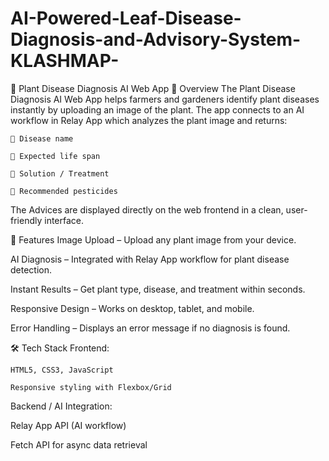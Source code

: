 # AI-Powered-Leaf-Disease-Diagnosis-and-Advisory-System-KLASHMAP-

🌱 Plant Disease Diagnosis AI Web App
📌 Overview
The Plant Disease Diagnosis AI Web App helps farmers and gardeners identify plant diseases instantly by uploading an image of the plant.
The app connects to an AI workflow in Relay App which analyzes the plant image and returns:


    🦠 Disease name

    📆 Expected life span

    💊 Solution / Treatment

    🧪 Recommended pesticides

The Advices are displayed directly on the web frontend in a clean, user-friendly interface.

🚀 Features
  Image Upload – Upload any plant image from your device.

  AI Diagnosis – Integrated with Relay App workflow for plant disease detection.

  Instant Results – Get plant type, disease, and treatment within seconds.

  Responsive Design – Works on desktop, tablet, and mobile.

  Error Handling – Displays an error message if no diagnosis is found.

🛠️ Tech Stack
  Frontend:

    HTML5, CSS3, JavaScript

    Responsive styling with Flexbox/Grid

  Backend / AI Integration:

  Relay App API (AI workflow)

  Fetch API for async data retrieval

